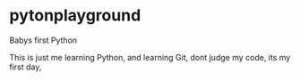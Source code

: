 # pytonplayground
Babys first Python

This is just me learning Python, and learning Git, 
dont judge my code, its my first day, 

